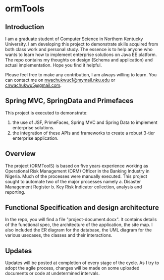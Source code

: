# ormTools
## Introduction

I am a graduate student of Computer Science in Northern Kentucky University.
I am developing this project to demonstrate skills acquired from both class work and personal study. The essence is to help anyone who wants to learn how to implement enterprise solutions on Java EE platform. The repo contains my thoughts on design (Schema and application) and actual implementation. Hope you find it helpful.

Please feel free to make any contribution, I am always willing to learn.
You can contact me on nwachukwuc1@mymail.nku.edu or cnwachukwu5@gmail.com.

## Spring MVC, SpringData and Primefaces

This project is executed to demonstrate:
1. the use of JSF, PrimeFaces, Spring MVC and Spring Data to implement enterprise solutions.
2. the integration of these APIs and frameworks to create a robust 3-tier enterprise application.

## Overview

The project (ORMToolS) is based on five years experience working as Operational Risk Management (ORM) Officer in the Banking Industry in Nigeria. Much of the processes were manually executed. This project sought to automate two of the major processes namely 
a. Disaster Management Register
b. Key Risk Indicator collection, analysis and reporting.

## Functional Specification and design architecture

In the repo, you will find a file "project-document.docx". It contains details of the functional spec, the architecture of the application, the site map. I also included the ER diagram for the database, the UML diagram  for the various usecases, the classes and their interactions.

## Updates
Updates will be posted at completion of every stage of the cycle. As I try to adopt the agile process, changes will be made on some uploaded documents or code at undetermined intervals.
